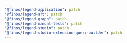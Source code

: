 ```yaml
---
"@finos/legend-application": patch
"@finos/legend-art": patch
"@finos/legend-graph": patch
"@finos/legend-manual-tests": patch
"@finos/legend-studio": patch
"@finos/legend-studio-extension-query-builder": patch
---
```

